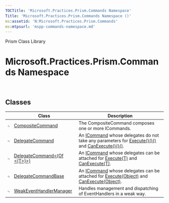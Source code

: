 ```yaml
---
TOCTitle: 'Microsoft.Practices.Prism.Commands Namespace'
Title: 'Microsoft.Practices.Prism.Commands Namespace ()'
ms:assetid: 'N:Microsoft.Practices.Prism.Commands'
ms:mtpsurl: 'mspp-commands-namespace.md'
---
```


Prism Class Library

Microsoft.Practices.Prism.Commands Namespace
============================================

 

Classes
-------

<span id="classToggle"></span>
<table>

<thead>
<tr class="header">
<th> </th>
<th>Class</th>
<th>Description</th>
</tr>
</thead>
<tbody>
<tr class="odd">
<td><img src="images/public-class.gif" title="Public class" /></td>
<td><a href="https://msdn.microsoft.com/library/microsoft.practices.prism.commands.compositecommand">CompositeCommand</a></td>
<td><div class="summary">
The CompositeCommand composes one or more ICommands.
</div></td>
</tr>
<tr class="even">
<td><img src="images/public-class.gif" title="Public class" /></td>
<td><a href="https://msdn.microsoft.com/library/microsoft.practices.prism.commands.delegatecommand">DelegateCommand</a></td>
<td><div class="summary">
An <a href="http://msdn.microsoft.com/en-us/library/ms616869">ICommand</a> whose delegates do not take any parameters for <a href="https://msdn.microsoft.com/library/microsoft.practices.prism.commands.delegatecommand.execute">Execute()()()</a> and <a href="https://msdn.microsoft.com/library/microsoft.practices.prism.commands.delegatecommand.canexecute">CanExecute()()()</a>.
</div></td>
</tr>
<tr class="odd">
<td><img src="images/public-class.gif" title="Public class" /></td>
<td><a href="https://msdn.microsoft.com/library/microsoft.practices.prism.commands.delegatecommand%601">DelegateCommand&lt;(Of &lt;(T&gt;)&gt;)</a></td>
<td><div class="summary">
An <a href="http://msdn.microsoft.com/en-us/library/ms616869">ICommand</a> whose delegates can be attached for <a href="https://msdn.microsoft.com/library/microsoft.practices.prism.commands.delegatecommand%601.execute(%600)">Execute(T)</a> and <a href="https://msdn.microsoft.com/library/microsoft.practices.prism.commands.delegatecommand%601.canexecute(%600)">CanExecute(T)</a>.
</div></td>
</tr>
<tr class="even">
<td><img src="images/public-class.gif" title="Public class" /></td>
<td><a href="https://msdn.microsoft.com/library/microsoft.practices.prism.commands.delegatecommandbase">DelegateCommandBase</a></td>
<td><div class="summary">
An <a href="http://msdn.microsoft.com/en-us/library/ms616869">ICommand</a> whose delegates can be attached for <a href="https://msdn.microsoft.com/library/microsoft.practices.prism.commands.delegatecommandbase.execute(system.object)">Execute(Object)</a> and <a href="https://msdn.microsoft.com/library/microsoft.practices.prism.commands.delegatecommandbase.canexecute(system.object)">CanExecute(Object)</a>.
</div></td>
</tr>
<tr class="odd">
<td><img src="images/public-class.gif" title="Public class" /></td>
<td><a href="https://msdn.microsoft.com/library/microsoft.practices.prism.commands.weakeventhandlermanager">WeakEventHandlerManager</a></td>
<td><div class="summary">
Handles management and dispatching of EventHandlers in a weak way.
</div></td>
</tr>
</tbody>
</table>
